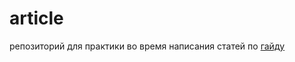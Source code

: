 # article

репозиторий для практики во время написания статей по [гайду](https://www.notion.so/181c3fe76f1246fa8b2a125de1dbb3fe)
